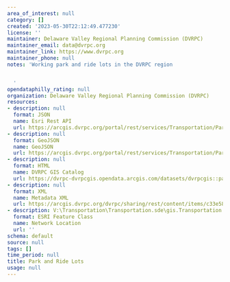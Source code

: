 ```yaml
---
area_of_interest: null
category: []
created: '2023-05-30T22:12:49.477230'
license: ''
maintainer: Delaware Valley Regional Planning Commission (DVRPC)
maintainer_email: data@dvrpc.org
maintainer_link: https://www.dvrpc.org
maintainer_phone: null
notes: 'Working park and ride lots in the DVRPC region


  '
opendataphilly_rating: null
organization: Delaware Valley Regional Planning Commission (DVRPC)
resources:
- description: null
  format: JSON
  name: Esri Rest API
  url: https://arcgis.dvrpc.org/portal/rest/services/Transportation/Park_Ride_Lots/FeatureServer/0
- description: null
  format: GeoJSON
  name: GeoJSON
  url: https://arcgis.dvrpc.org/portal/rest/services/Transportation/Park_Ride_Lots/FeatureServer/0/query?where=1=1&outsr=4326&outfields=*&f=geojson
- description: null
  format: HTML
  name: DVRPC GIS Catalog
  url: https://dvrpc-dvrpcgis.opendata.arcgis.com/datasets/dvrpcgis::park-and-ride-lots
- description: null
  format: XML
  name: Metadata XML
  url: https://arcgis.dvrpc.org/dvrpc/sharing/rest/content/items/c33e58717b6844a888d81c3a6e0ca5f1/info/metadata/metadata.xml?format=default
- description: V:\Transportation\Transportation.sde\gis.Transportation.Park_Ride_Lots
  format: ESRI Feature Class
  name: Network Location
  url: ''
schema: default
source: null
tags: []
time_period: null
title: Park and Ride Lots
usage: null
---
```

